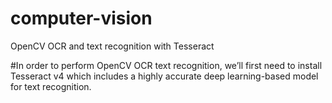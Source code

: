# computer-vision
OpenCV OCR and text recognition with Tesseract

#In order to perform OpenCV OCR text recognition, we’ll first need to install Tesseract v4 which includes a highly accurate deep learning-based model for text recognition.
